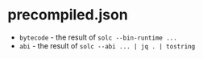 # precompiled.json

* `bytecode` - the result of `solc --bin-runtime ...`
* `abi` - the result of `solc --abi ... | jq . | tostring`
